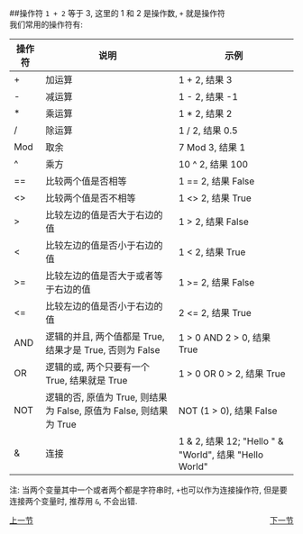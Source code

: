 ##操作符
`1 + 2` 等于 3, 这里的 1 和 2 是操作数, `+` 就是操作符  
我们常用的操作符有:

操作符|说明|示例
---|---|---
+|加运算|1 + 2, 结果 3
-|减运算|1 - 2, 结果 -1
\*|乘运算|1 \* 2, 结果 2
/|除运算|1 / 2, 结果 0.5
Mod|取余|7 Mod 3, 结果 1
^|乘方| 10 ^ 2, 结果 100
==|比较两个值是否相等| 1 == 2, 结果 False
<>|比较两个值是否不相等| 1 <> 2, 结果 True
>|比较左边的值是否大于右边的值| 1 > 2, 结果 False
<|比较左边的值是否小于右边的值| 1 < 2, 结果 True
>=|比较左边的值是否大于或者等于右边的值| 1 >= 2, 结果 False
<=|比较左边的值是否小于右边的值| 2 <= 2, 结果 True
AND|逻辑的并且, 两个值都是 True, 结果才是 True, 否则为 False| 1 > 0 AND 2 > 0, 结果 True
OR|逻辑的或, 两个只要有一个 True, 结果就是 True| 1 > 0 OR 0 > 2, 结果 True
NOT|逻辑的否, 原值为 True, 则结果为 False, 原值为 False, 则结果为 True| NOT (1 > 0), 结果 False
&|连接|1 & 2, 结果 12; "Hello " & "World", 结果 "Hello World"

注: 当两个变量其中一个或者两个都是字符串时, `+`也可以作为连接操作符, 但是要连接两个变量时, 推荐用 `&`, 不会出错.

[上一节](03.md)  <span style="float:right"><a href="05.md">下一节</a></span>

